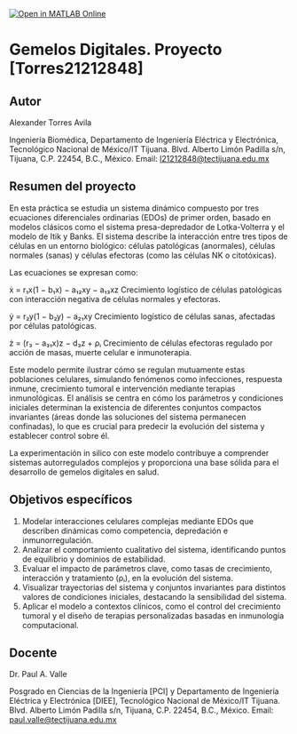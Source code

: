 [![Open in MATLAB Online](https://www.mathworks.com/images/responsive/global/open-in-matlab-online.svg)](https://matlab.mathworks.com/open/github/v1?repo=4l3xand3r-ia/practica-5-Analisis-de-sistemas-biologicos-21212848-)

# Gemelos Digitales. Proyecto [Torres21212848]

## Autor
Alexander Torres Avila

Ingeniería Biomédica, Departamento de Ingeniería Eléctrica y Electrónica, Tecnológico Nacional de México/IT Tijuana. Blvd. Alberto Limón Padilla s/n, Tijuana, C.P. 22454, B.C., México. Email: l21212848@tectijuana.edu.mx

## Resumen del proyecto
En esta práctica se estudia un sistema dinámico compuesto por tres ecuaciones diferenciales ordinarias (EDOs) de primer orden, basado en modelos clásicos como el sistema presa-depredador de Lotka-Volterra y el modelo de Itik y Banks. El sistema describe la interacción entre tres tipos de células en un entorno biológico: células patológicas (anormales), células normales (sanas) y células efectoras (como las células NK o citotóxicas).

Las ecuaciones se expresan como:

ẋ = r₁x(1 − b₁x) − a₁₂xy − a₁₃xz
Crecimiento logístico de células patológicas con interacción negativa de células normales y efectoras.

ẏ = r₂y(1 − b₂y) − a₂₁xy
Crecimiento logístico de células sanas, afectadas por células patológicas.

ż = (r₃ − a₃₁x)z − d₃z + ρᵢ
Crecimiento de células efectoras regulado por acción de masas, muerte celular e inmunoterapia.

Este modelo permite ilustrar cómo se regulan mutuamente estas poblaciones celulares, simulando fenómenos como infecciones, respuesta inmune, crecimiento tumoral e intervención mediante terapias inmunológicas. El análisis se centra en cómo los parámetros y condiciones iniciales determinan la existencia de diferentes conjuntos compactos invariantes (áreas donde las soluciones del sistema permanecen confinadas), lo que es crucial para predecir la evolución del sistema y establecer control sobre él.

La experimentación in silico con este modelo contribuye a comprender sistemas autorregulados complejos y proporciona una base sólida para el desarrollo de gemelos digitales en salud.

## Objetivos específicos
1. Modelar interacciones celulares complejas mediante EDOs que describen dinámicas como competencia, depredación e inmunorregulación.
2. Analizar el comportamiento cualitativo del sistema, identificando puntos de equilibrio y dominios de estabilidad.
3. Evaluar el impacto de parámetros clave, como tasas de crecimiento, interacción y tratamiento (ρᵢ), en la evolución del sistema.
4. Visualizar trayectorias del sistema y conjuntos invariantes para distintos valores de condiciones iniciales, destacando la sensibilidad del sistema.
5. Aplicar el modelo a contextos clínicos, como el control del crecimiento tumoral y el diseño de terapias personalizadas basadas en inmunología computacional.

## Docente
Dr. Paul A. Valle

Posgrado en Ciencias de la Ingeniería [PCI] y Departamento de Ingeniería Eléctrica y Electrónica [DIEE], Tecnológico Nacional de México/IT Tijuana. Blvd. Alberto Limón Padilla s/n, Tijuana, C.P. 22454, B.C., México. Email: paul.valle@tectijuana.edu.mx

